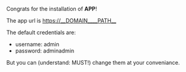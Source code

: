 Congrats for the installation of __APP__!

The app url is <https://__DOMAIN____PATH__>

The default credentials are:
- username: admin
- password: adminadmin

But you can (understand: MUST!) change them at your conveniance. 
